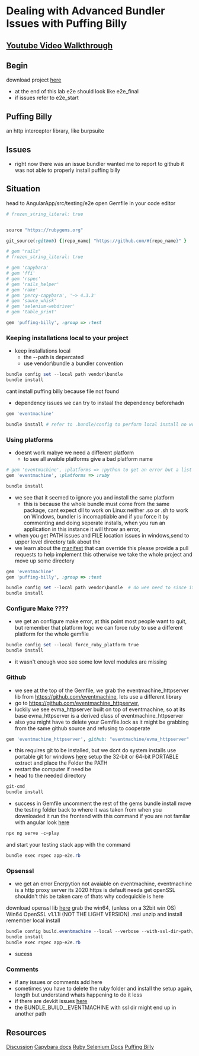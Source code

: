 # Dealing with Advanced Bundler Issues with Puffing Billy 

## [Youtube Video Walkthrough](https://youtu.be/q0tawoUMSQ4)

## Begin 

download project [here](https://downgit.github.io/#/home?url=https://github.com/codequickie123/custom_vids/tree/master/capybara_and_puffing_billy)
* at the end of this lab e2e should look like e2e_final 
* if issues refer to e2e_start 

## Puffing Billy
an http interceptor library, like burpsuite


## Issues
* right now there was an issue bundler wanted me to report to github it was not able to properly install puffing billy


## Situation 
head to AngularApp/src/testing/e2e
open Gemfile in your code editor
```rb
# frozen_string_literal: true


source "https://rubygems.org"

git_source(:github) {|repo_name| "https://github.com/#{repo_name}" }

# gem "rails"
# frozen_string_literal: true

# gem 'capybara'
# gem 'ffi'
# gem 'rspec'
# gem 'rails_helper'
# gem 'rake'
# gem 'percy-capybara', '~> 4.3.3'
# gem 'sauce_whisk'
# gem 'selenium-webdriver'
# gem 'table_print'

gem 'puffing-billy', :group => :test
```

### Keeping installations local to your project
* keep installations local
	* the --path is depercated 
	* use vendor\bundle a bundler convention
```ps1
bundle config set --local path vendor\bundle
bundle install
```

cant install puffing billy because file not found
* dependency issues we can try to instaal the dependency beforehadn

```rb
gem 'eventmachine'
```
```ps1
bundle install # refer to .bundle/config to perform local install no worries
```


### Using platforms


* doesnt work mabye we need a different platform
	* to see all avaible platforms give a bad platform name

```rb
# gem 'eventmachine', :platforms => :python to get an error but a list of all platforms
gem 'eventmachine', :platforms => :ruby
```
```ps1
bundle install
```

* we see that it seemed to ignore you and install the same platform
	* this is because the whole bundle must come from the same package, cant expect dll to work on Linux neither .so or .sh to work on Windows, bundler is incomaptiable and if you force it by commenting and doing seperate installs, when you run an application in this instance it will throw an error, 
* when you get PATH issues and FILE location issues in windows,send to upper level directory talk about the 
* we learn about the  [manifest](https://docs.microsoft.com/en-us/windows/win32/fileio/maximum-file-path-limitation#enable-long-paths-in-windows-10-version-1607-and-later) that can override this please provide a pull requests to help implement this otherwise we take the whole project and move up some directory


```rb
gem 'eventmachine'
gem 'puffing-billy', :group => :test
```
```ps1
bundle config set --local path vendor\bundle  # do wee need to since its the relative path of .\, SAFE than sorry
bundle install
```

### Configure Make ????
* we get an configure make error, at this point most people want to quit, but remember that platform logc we can force ruby to use a different platform for the whole gemfile
```ps1
bundle config set --local force_ruby_platform true
bundle install
```

* it wasn't enough wee see some low level modules are missing

### Github
* we see at the top of the Gemfile, we grab the eventmachine_httpserver lib from 
https://github.com/eventmachine, lets use a different library
* go to https://github.com/eventmachine_httpserver,
* luckily we see evma_httpserver built on top of eventmachine, so at its base evma_httpserver is a derived class of  eventmachine_httpserver
* also you might have to delete your Gemfile.lock as it might be grabbing from the same github source and refusing to cooperate

```rb
gem 'eventmachine_httpserver', github: "eventmachine/evma_httpserver"
```


* this requires git to be installed, but we dont do system installs use portable git for windows [here](https://git-scm.com/download/win)
setup the 32-bit or 64-bit PORTABLE extract and place the Folder the PATH
* restart the computer if need be
* head to the needed directory

```ps1
git-cmd
bundle install
```

* success 
in Gemfile uncomment the rest of the gems
bundle install
move the testing folder back to where it was taken from when you downloaded it 
run the frontend with this command
	if you are not familar with angular look [here](https://www.youtube.com/watch?v=DKoHBQOfGBY)
```ps1
npx ng serve -c=play
```
and start your testing stack app with the command
```ps1
bundle exec rspec app-e2e.rb
```

### Opsenssl

* we get an error Encrpytion not avaiable on eventmachine,
	eventmachine is a http proxy server
	its 2020 https is default
	needa get openSSL 
	shouldn't this be taken care of 
	thats why codequickie is here

download openssl lib  [here](http://slproweb.com/products/Win32OpenSSL.html)
grab the win64, (unless on a 32bit win OS) Win64 OpenSSL v1.1.1i (NOT THE LIGHT VERSION)
.msi unzip and install 
remember local install	
```ps1
bundle config build.eventmachine --local --verbose --with-ssl-dir=path/to/openssl
bundle install 
bundle exec rspec app-e2e.rb
```

* sucess

### Comments

* if any issues or comments add here 
* sometimes you have to delete the ruby folder and install the setup again, length but understand whats happening to do it less
* if there are devkit issues [here](https://github.com/oneclick/rubyinstaller/wiki/Development-Kit)
* the BUNDLE_BUILD__EVENTMACHINE with ssl dir might end up in another path




## Resources

[Discussion](https://github.com/eventmachine/eventmachine/pull/601)
[Capybara docs](https://rubydoc.info/github/teamcapybara/capybara/Capybara/Node/Finders)
[Ruby Selenium Docs](https://www.selenium.dev/selenium/docs/api/rb/Selenium.html)
[Puffing Billy](https://github.com/oesmith/puffing-billy)


